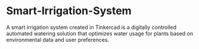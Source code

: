 # Smart-Irrigation-System
A smart irrigation system created in Tinkercad is a digitally controlled automated watering solution that optimizes water usage for plants based on environmental data and user preferences.
